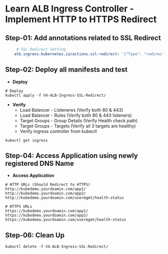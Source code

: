 # Learn ALB Ingress Controller - Implement HTTP to HTTPS Redirect

## Step-01: Add annotations related to SSL Redirect
```yml
     # SSL Redirect Setting
    alb.ingress.kubernetes.io/actions.ssl-redirect: '{"Type": "redirect", "RedirectConfig": { "Protocol": "HTTPS", "Port": "443", "StatusCode": "HTTP_301"}}'   
```
## Step-02: Deploy all manifests and test
- **Deploy**
```
# Deploy
kubectl apply -f V4-ALB-Ingress-SSL-Redirect/
```
- **Verify**
    - Load Balancer -  Listeneres (Verify both 80 & 443) 
    - Load Balancer - Rules (Verify both 80 & 443 listeners) 
    - Target Groups - Group Details (Verify Health check path)
    - Target Groups - Targets (Verify all 3 targets are healthy)
    - Verify ingress controller from kubectl
```
kubectl get ingress 
```
  
## Step-04: Access Application using newly registered DNS Name
- **Access Application**
```
# HTTP URLs (Should Redirect to HTTPS)
http://kubedemo.yourdoamin.com/app1/
http://kubedemo.yourdoamin.com/app2/
http://kubedemo.yourdoamin.com/usermgmt/health-status

# HTTPS URLs
https://kubedemo.yourdoamin.com/app1/
https://kubedemo.yourdoamin.com/app2/
https://kubedemo.yourdoamin.com/usermgmt/health-status
```

## Step-06: Clean Up
```
kubectl delete -f V4-ALB-Ingress-SSL-Redirect/
```



